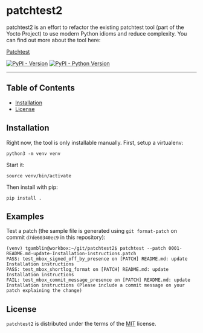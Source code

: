 # patchtest2

patchtest2 is an effort to refactor the existing patchtest tool (part of
the Yocto Project) to use modern Python idioms and reduce complexity.
You can find out more about the tool here:

[Patchtest](https://wiki.yoctoproject.org/wiki/Patchtest)

[![PyPI - Version](https://img.shields.io/pypi/v/patchtest2.svg)](https://pypi.org/project/patchtest2)
[![PyPI - Python Version](https://img.shields.io/pypi/pyversions/patchtest2.svg)](https://pypi.org/project/patchtest2)

-----

## Table of Contents

- [Installation](#installation)
- [License](#license)

## Installation

Right now, the tool is only installable manually. First, setup a
virtualenv:

```console
python3 -m venv venv
```

Start it:

```console
source venv/bin/activate
```

Then install with pip:

```console
pip install .
```

## Examples

Test a patch (the sample file is generated using `git format-patch` on commit `d7de60340ec9` in this repository):

```console
(venv) tgamblin@workbox:~/git/patchtest2$ patchtest --patch 0001-README.md-update-Installation-instructions.patch
PASS: test_mbox_signed_off_by_presence on [PATCH] README.md: update Installation instructions
PASS: test_mbox_shortlog_format on [PATCH] README.md: update Installation instructions
FAIL: test_mbox_commit_message_presence on [PATCH] README.md: update Installation instructions (Please include a commit message on your patch explaining the change)
```

## License

`patchtest2` is distributed under the terms of the [MIT](https://spdx.org/licenses/MIT.html) license.
